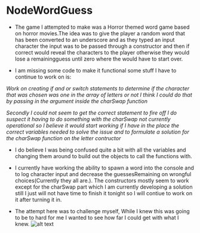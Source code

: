 # NodeWordGuess

* The game I attempted to make was a Horror themed word game based on horror movies.The idea was to give the player a random word that has been converted to an underscore and as they typed an input character the input was to be passed through a constructor and then if correct would reveal the characters to the player otherwise they would lose a remainingguess until zero where the would have to start over.

* I am missing some code to make it functional some stuff I have to continue to work on is:

*Work on creating if and or switch statements to determine if the character that was chosen was one in the array of letters or not I think I could do that by passing in the argument inside the charSwap function*

*Secondly I could not seem to get the correct statement to fire off I do suspect it having to do something with the charSwap not currently operational so I believe it would start working if I have in the place the correct variables needed to solve the issue and to formulate a solution for the charSwap function on the letter contructor*


* I do believe I was being confused quite a bit with all the variables and changing them around to build out the objects to call the functions with.

* I currently have working the ability to spawn a word into the console and to log character input and decrease the guessesRemaining on wrongful choices(Currently they all are.). The constructors mostly seem to work except for the charSwap part which I am currently developing a solution still I just will not have time to finish it tonight so I will contiue to work on it after turning it in.

* The attempt here was to challenge myself, While I knew this was going to be to hard for me I wanted to see how far I could get with what I knew.
![alt text]("https://github.com/Kysper/NodeWordGuess/blob/master/nodeguessgame.png")
